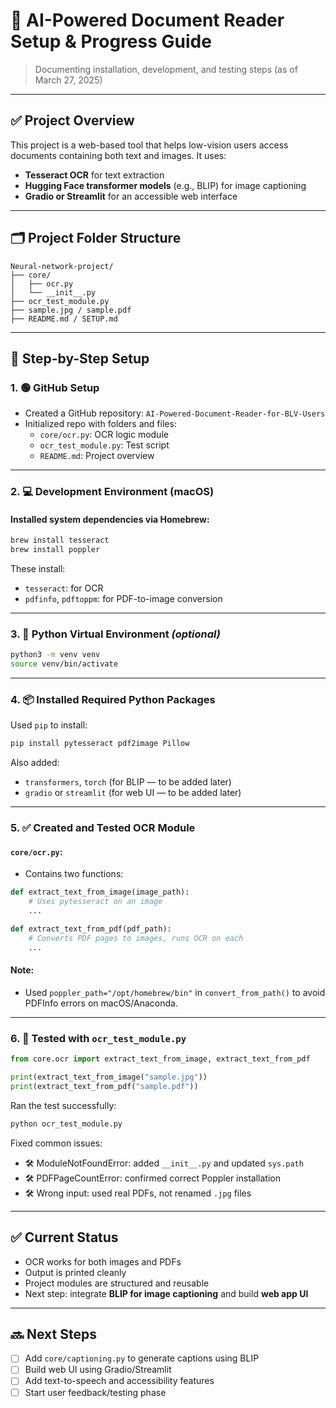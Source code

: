 # 📝 AI-Powered Document Reader Setup & Progress Guide  
> Documenting installation, development, and testing steps (as of March 27, 2025)

---

## ✅ Project Overview

This project is a web-based tool that helps low-vision users access documents containing both text and images. It uses:

- **Tesseract OCR** for text extraction
- **Hugging Face transformer models** (e.g., BLIP) for image captioning
- **Gradio or Streamlit** for an accessible web interface

---

## 🗂 Project Folder Structure
```
Neural-network-project/
├── core/
│   ├── ocr.py
│   └── __init__.py
├── ocr_test_module.py
├── sample.jpg / sample.pdf
├── README.md / SETUP.md
```

---

## 🔧 Step-by-Step Setup

### 1. 🟢 GitHub Setup
- Created a GitHub repository: `AI-Powered-Document-Reader-for-BLV-Users`
- Initialized repo with folders and files:
  - `core/ocr.py`: OCR logic module
  - `ocr_test_module.py`: Test script
  - `README.md`: Project overview

---

### 2. 💻 Development Environment (macOS)

#### Installed system dependencies via **Homebrew**:
```bash
brew install tesseract
brew install poppler
```

These install:
- `tesseract`: for OCR
- `pdfinfo`, `pdftoppm`: for PDF-to-image conversion

---

### 3. 🐍 Python Virtual Environment *(optional)*
```bash
python3 -m venv venv
source venv/bin/activate
```

---

### 4. 📦 Installed Required Python Packages
Used `pip` to install:

```bash
pip install pytesseract pdf2image Pillow
```

Also added:
- `transformers`, `torch` (for BLIP — to be added later)
- `gradio` or `streamlit` (for web UI — to be added later)

---

### 5. ✅ Created and Tested OCR Module

#### `core/ocr.py`:
- Contains two functions:
```python
def extract_text_from_image(image_path):
    # Uses pytesseract on an image
    ...

def extract_text_from_pdf(pdf_path):
    # Converts PDF pages to images, runs OCR on each
    ...
```

#### Note:
- Used `poppler_path="/opt/homebrew/bin"` in `convert_from_path()` to avoid PDFInfo errors on macOS/Anaconda.

---

### 6. 🧪 Tested with `ocr_test_module.py`
```python
from core.ocr import extract_text_from_image, extract_text_from_pdf

print(extract_text_from_image("sample.jpg"))
print(extract_text_from_pdf("sample.pdf"))
```

Ran the test successfully:
```bash
python ocr_test_module.py
```

Fixed common issues:
- 🛠 ModuleNotFoundError: added `__init__.py` and updated `sys.path`
- 🛠 PDFPageCountError: confirmed correct Poppler installation
- 🛠 Wrong input: used real PDFs, not renamed `.jpg` files

---

## ✅ Current Status

- OCR works for both images and PDFs
- Output is printed cleanly
- Project modules are structured and reusable
- Next step: integrate **BLIP for image captioning** and build **web app UI**

---

## 🔜 Next Steps
- [ ] Add `core/captioning.py` to generate captions using BLIP
- [ ] Build web UI using Gradio/Streamlit
- [ ] Add text-to-speech and accessibility features
- [ ] Start user feedback/testing phase

